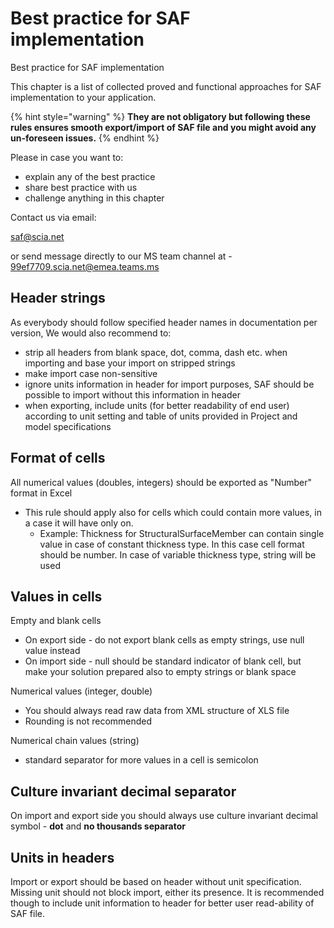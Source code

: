 # Best practice for SAF implementation

Best practice for SAF implementation

This chapter is a list of collected proved and functional approaches for SAF implementation to your application.

{% hint style="warning" %}
**They are not obligatory but following these rules ensures smooth export/import of SAF file and you might avoid any un-foreseen issues.**
{% endhint %}

Please in case you want to:

* explain any of the best practice
* share best practice with us
* challenge anything in this chapter

Contact us via email:

saf@scia.net

or send message directly to our MS team channel at - 99ef7709.scia.net@emea.teams.ms

## Header strings

As everybody should follow specified header names in documentation per version, We would also recommend to:

* strip all headers from blank space, dot, comma, dash etc. when importing and base your import on stripped strings
* make import case non-sensitive
* ignore units information in header for import purposes, SAF should be possible to import without this information in header
* when exporting, include units \(for better readability of end user\) according to unit setting and table of units provided in Project and model specifications

## Format of cells

All numerical values \(doubles, integers\) should be exported as "Number" format in Excel

* This rule should apply also for cells which could contain more values, in a case it will have only on.
  * Example: Thickness for StructuralSurfaceMember can contain single value in case of constant thickness type. In this case cell format should be number. In case of variable thickness type, string will be used

## Values in cells

Empty and blank cells

* On export side - do not export blank cells as empty strings, use null value instead
* On import side - null should be standard indicator of blank cell, but make your solution prepared also to empty strings or blank space

Numerical values \(integer, double\)

* You should always read raw data from XML structure of XLS file
* Rounding is not recommended

Numerical chain values \(string\)

* standard separator for more values in a cell is semicolon 

## Culture invariant decimal separator

On import and export side you should always use culture invariant decimal symbol - **dot** and **no thousands separator**

## Units in headers

Import or export should be based on header without unit specification. Missing unit should not block import, either its presence. It is recommended though to include unit information to header for better user read-ability of SAF file.

